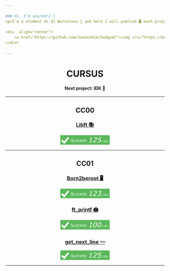 ```yaml
---

### Hi, I'm anarodr2 👤
<p>I'm a student at 42 Barcelona 📍 and here I will publish 🖥️ each project that I complete ✅ in the campus adventure 🚀</p>

<div  align="center">
	<a href="https://github.com/JaeSeoKim/badge42"><img src="https://badge42.vercel.app/api/v2/clibuswyr006908l7bk0cdfzt/stats?cursusId=21&coalitionId=204" alt="anarodr2's 42 stats" /></a>
</div>

---
```


<div  align="center">
	<h1>CURSUS</h1>
	<h4>Next project: IDK 🌱</h4>
</div>

---
<div  align="center">
	<h2>CC00</h2>
	<h3><a href="https://github.com/Gokiina/Libft" target="_blank">Libft 📚</a></h3>
	<img src="src/img/125_100.jpg" height="30">
</div>

---

<div align="center">
	<h2>CC01</h2>
	<h3><a href="##" target="_blank">Born2beroot 🖥️</a></h3>
	<img src="src/img/123_100.jpg" height="30">
	<h3><a href="https://github.com/Gokiina/ft_printf" target="_blank">ft_printf 🖨️</a></h3>
	<img src="src/img/100_100.jpg" height="30">
	<h3><a href="https://github.com/Gokiina/Get_Next_Line" target="_blank">get_next_line 〰️</a></h3>
	<img src="src/img/125_100.jpg" height="30">
</div>

---

<!--
**Gokiina/Gokiina** is a ✨ _special_ ✨ repository because its `README.md` (this file) appears on your GitHub profile.

Here are some ideas to get you started:

- 🔭 I’m currently working on ...
- 🌱 I’m currently learning ...
- 👯 I’m looking to collaborate on ...
- 🤔 I’m looking for help with ...
- 💬 Ask me about ...
- 📫 How to reach me: ...
- 😄 Pronouns: ...
- ⚡ Fun fact: ...
-->
